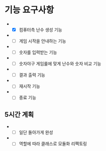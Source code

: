 # 기능 요구사항

- -[x] 컴퓨터측 난수 생성 기능
- -[ ] 게임 시작을 안내하는 기능
- -[ ] 숫자를 입력받는 기능
- -[ ] 숫자야구 게임룰에 맞게 난수와 숫자 비교 기능
- -[ ] 결과 출력 기능
- -[ ] 재시작 기능
- -[ ] 종료 기능

## 5시간 계획

- -[ ] 일단 돌아가게 완성
- -[ ] 역할에 따라 클래스로 모듈화 리팩토링
